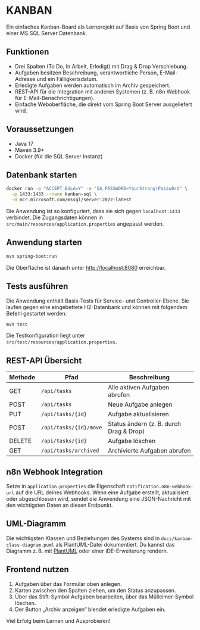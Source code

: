 # KANBAN

Ein einfaches Kanban-Board als Lernprojekt auf Basis von Spring Boot und einer MS SQL Server Datenbank.

## Funktionen

- Drei Spalten (To Do, In Arbeit, Erledigt) mit Drag & Drop Verschiebung.
- Aufgaben besitzen Beschreibung, verantwortliche Person, E-Mail-Adresse und ein Fälligkeitsdatum.
- Erledigte Aufgaben werden automatisch im Archiv gespeichert.
- REST-API für die Integration mit anderen Systemen (z. B. n8n Webhook für E-Mail-Benachrichtigungen).
- Einfache Weboberfläche, die direkt vom Spring Boot Server ausgeliefert wird.

## Voraussetzungen

- Java 17
- Maven 3.9+
- Docker (für die SQL Server Instanz)

## Datenbank starten

```bash
docker run -e "ACCEPT_EULA=Y" -e "SA_PASSWORD=YourStrong!Passw0rd" \
  -p 1433:1433 --name kanban-sql \
  -d mcr.microsoft.com/mssql/server:2022-latest
```

Die Anwendung ist so konfiguriert, dass sie sich gegen `localhost:1433` verbindet. Die Zugangsdaten können in `src/main/resources/application.properties` angepasst werden.

## Anwendung starten

```bash
mvn spring-boot:run
```

Die Oberfläche ist danach unter [http://localhost:8080](http://localhost:8080) erreichbar.

## Tests ausführen

Die Anwendung enthält Basis-Tests für Service- und Controller-Ebene. Sie laufen gegen eine eingebettete H2-Datenbank und können mit folgendem Befehl gestartet werden:

```bash
mvn test
```

Die Testkonfiguration liegt unter `src/test/resources/application.properties`.

## REST-API Übersicht

| Methode | Pfad | Beschreibung |
|--------|------|--------------|
| GET | `/api/tasks` | Alle aktiven Aufgaben abrufen |
| POST | `/api/tasks` | Neue Aufgabe anlegen |
| PUT | `/api/tasks/{id}` | Aufgabe aktualisieren |
| POST | `/api/tasks/{id}/move` | Status ändern (z. B. durch Drag & Drop) |
| DELETE | `/api/tasks/{id}` | Aufgabe löschen |
| GET | `/api/tasks/archived` | Archivierte Aufgaben abrufen |

## n8n Webhook Integration

Setze in `application.properties` die Eigenschaft `notification.n8n-webhook-url` auf die URL deines Webhooks. Wenn eine Aufgabe erstellt, aktualisiert oder abgeschlossen wird, sendet die Anwendung eine JSON-Nachricht mit den wichtigsten Daten an diesen Endpunkt.

## UML-Diagramm

Die wichtigsten Klassen und Beziehungen des Systems sind in `docs/kanban-class-diagram.puml` als PlantUML-Datei dokumentiert. Du kannst das Diagramm z. B. mit [PlantUML](https://plantuml.com/de/class-diagram) oder einer IDE-Erweiterung rendern.

## Frontend nutzen

1. Aufgaben über das Formular oben anlegen.
2. Karten zwischen den Spalten ziehen, um den Status anzupassen.
3. Über das Stift-Symbol Aufgaben bearbeiten, über das Mülleimer-Symbol löschen.
4. Der Button „Archiv anzeigen“ blendet erledigte Aufgaben ein.

Viel Erfolg beim Lernen und Ausprobieren!
